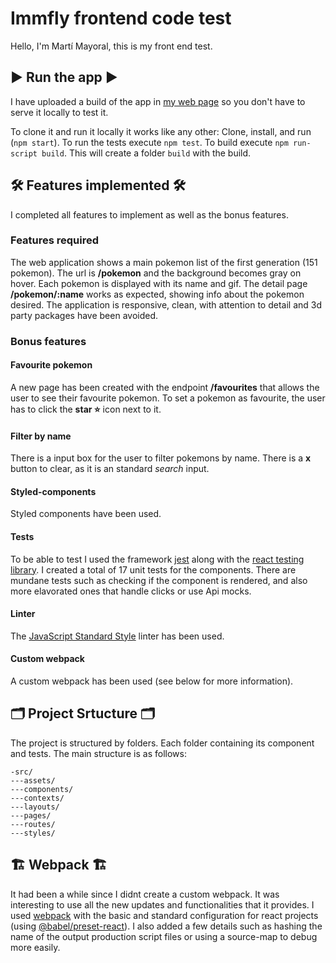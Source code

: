 
# Immfly frontend code test

Hello, I'm Martí Mayoral, this is my front end test.

## ▶️ Run the app ▶️

I have uploaded a build of the app in [my web page](https://www.martimayo.com/demo/immfly-pokemon/) so you don't have to serve it locally to test it.

To clone it and run it locally it works like any other: Clone, install, and run (`npm start`).
To run the tests execute  `npm test`.
To build execute `npm run-script build`. This will create a folder `build` with the build.

## 🛠️ Features implemented 🛠️

I completed all features to implement as well as the bonus features.

### Features required

The web application shows a main pokemon list of the first generation (151 pokemon). The url is **/pokemon** and the background becomes gray on hover.
Each pokemon is displayed with its name and gif.
The detail page **/pokemon/:name** works as expected, showing info about the pokemon desired.
The application is responsive, clean, with attention to detail and 3d party packages have been avoided.

### Bonus features

#### Favourite pokemon

A new page has been created with the endpoint **/favourites** that allows the user to see their favourite pokemon. To set a pokemon as favourite, the user has to click the **star ⭐** icon next to it.

#### Filter by name

There is a input box for the user to filter pokemons by name. There is a **x** button to clear, as it is an standard *search* input.

#### Styled-components

Styled components have been used.

#### Tests

To be able to test I used the framework [jest](https://jestjs.io/) along with the [react testing library](https://testing-library.com/docs/react-testing-library/intro/). I created a total of 17 unit tests for the components.
There are mundane tests such as checking if the component is rendered, and also more elavorated ones that handle clicks or use Api mocks.

#### Linter

The [JavaScript Standard Style](https://standardjs.com/) linter has been used.

#### Custom webpack

A custom webpack has been used (see below for more information).

## 🗂️ Project Srtucture 🗂️

The project is structured by folders. Each folder containing its component and tests. The main structure is as follows:
```
-src/
---assets/
---components/
---contexts/
---layouts/
---pages/
---routes/
---styles/
``` 

## 🏗️ Webpack 🏗️

It had been a while since I didnt create a custom webpack. It was interesting to use all the new updates and functionalities that it provides.
I used [webpack](https://webpack.js.org/) with the basic and standard configuration for react projects (using [@babel/preset-react](https://babeljs.io/docs/babel-preset-react)).
I also added a few details such as hashing the name of the output production script files or using a source-map to debug more easily.